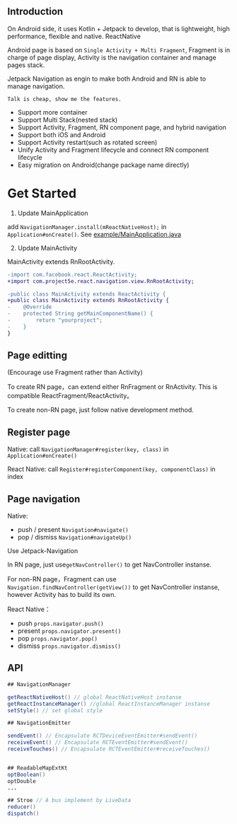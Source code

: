## Introduction

On Android side, it uses Kotlin + Jetpack to develop, that is lightweight, high performance, flexible and native. ReactNative

Android page is based on `Single Activity + Multi Fragment`, Fragment is in charge of page display, Activity is the navigation container and manage pages stack.

Jetpack Navigation as engin to make both Android and RN is able to manage navigation.

`Talk is cheap, show me the features.`

- Support more container
- Support Multi Stack(nested stack)
- Support Activity, Fragment, RN component page, and hybrid navigation
- Support both iOS and Android
- Support Activity restart(such as rotated screen)
- Unify Activity and Fragment lifecycle and connect RN component lifecycle
- Easy migration on Android(change package name directly)

# Get Started

1. Update MainApplication

add `NavigationManager.install(mReactNativeHost);` in `Application#onCreate()`.
See [example/MainApplication.java](../example/android/app/src/main/java/com/project5e/react/navigation/example/MainApplication.java)

2. Update MainActivity

MainActivity extends RnRootActivity.

```diff
-import com.facebook.react.ReactActivity;
+import com.project5e.react.navigation.view.RnRootActivity;

-public class MainActivity extends ReactActivity {
+public class MainActivity extends RnRootActivity {
-    @Override
-    protected String getMainComponentName() {
-        return "yourproject";
-    }
}
```

## Page editting

(Encourage use Fragment rather than Activity)

To create RN page，can extend either RnFragment or RnActivity. This is compatible ReactFragment/ReactActivity。

To create non-RN page, just follow native development method.

## Register page

Native: call `NavigationManager#register(key, class)` in `Application#onCreate()`

React Native: call `Register#registerComponent(key, componentClass)` in index

## Page navigation

Native:

- push / present `Navigation#navigate()`
- pop / dismiss `Navigation#navigateUp()`

Use Jetpack-Navigation

In RN page, just use`getNavController()` to get NavController instanse.

For non-RN page，Fragment can use `Navigation.findNavController(getView())` to get NavController instanse, however Activity has to build its own.

React Native：

- push `props.navigator.push()`
- present `props.navigator.present()`
- pop `props.navigator.pop()`
- dismiss `props.navigator.dismiss()`

## API

```java
## NavigationManager

getReactNativeHost() // global ReactNativeHost instanse
getReactInstanceManager() //global ReactInstanceManager instanse
setStyle() // set global style

## NavigationEmitter

sendEvent() // Encapsulate RCTDeviceEventEmitter#sendEvent()
receiveEvent() // Encapsulate RCTEventEmitter#sendEvent()
receiveTouches() // Encapsulate RCTEventEmitter#receiveTouches()


## ReadableMapExtKt
optBoolean()
optDouble
...

## Stroe // A bus implement by LiveData
reducer()
dispatch()

```

[react-native-navigation]:https://github.com/wix/react-native-navigation

[native-navigation]:https://github.com/airbnb/native-navigation

[scene]:https://github.com/bytedance/scene

[Fragmentation]:https://github.com/YoKeyword/Fragmentation
